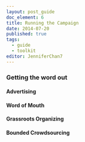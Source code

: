 ```yaml
---
layout: post_guide
doc_element: 6
title: Running the Campaign
date: 2014-07-20
published: true
tags:
  - guide
  - toolkit
editor: JenniferChan7
---
```


### Getting the word out

#### Advertising

#### Word of Mouth

#### Grassroots Organizing

#### Bounded Crowdsourcing


